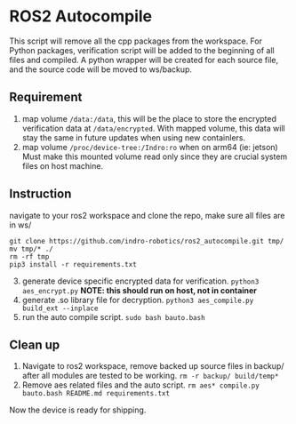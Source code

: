 # ROS2 Autocompile
This script will remove all the cpp packages from the workspace. For Python packages, verification script will be added to the beginning of all files and compiled. A python wrapper will be created for each source file, and the source code will be moved to ws/backup.

## Requirement
1. map volume `/data:/data`, this will be the place to store the encrypted verification data at `/data/encrypted`. With mapped volume, this data will stay the same in future updates when using new containlers.
2. map volume `/proc/device-tree:/Indro:ro` when on arm64 (ie: jetson) Must make this mounted volume read only since they are crucial system files on host machine.

## Instruction
navigate to your ros2 workspace and clone the repo, make sure all files are in ws/
```
git clone https://github.com/indro-robotics/ros2_autocompile.git tmp/
mv tmp/* ./
rm -rf tmp
pip3 install -r requirements.txt
```
3. generate device specific encrypted data for verification. `python3 aes_encrypt.py` **NOTE: this should run on host, not in container**
4. generate .so library file for decryption. `python3 aes_compile.py build_ext --inplace`
5. run the auto compile script. `sudo bash bauto.bash`

## Clean up
1. Navigate to ros2 workspace, remove backed up source files in backup/ after all modules are tested to be working. `rm -r backup/ build/temp*`
2. Remove aes related files and the auto script. `rm aes* compile.py bauto.bash README.md requirements.txt`

Now the device is ready for shipping.
